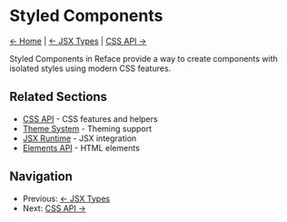 # Styled Components

[← Home](../readme.md) | [← JSX Types](../jsx/types.md) | [CSS API →](./css.md)

Styled Components in Reface provide a way to create components with isolated styles using modern CSS features.

## Related Sections

- [CSS API](./css.md) - CSS features and helpers
- [Theme System](./theme.md) - Theming support
- [JSX Runtime](../jsx/runtime.md) - JSX integration
- [Elements API](../html/elements.md) - HTML elements

## Navigation

- Previous: [← JSX Types](../jsx/types.md)
- Next: [CSS API →](./css.md)
